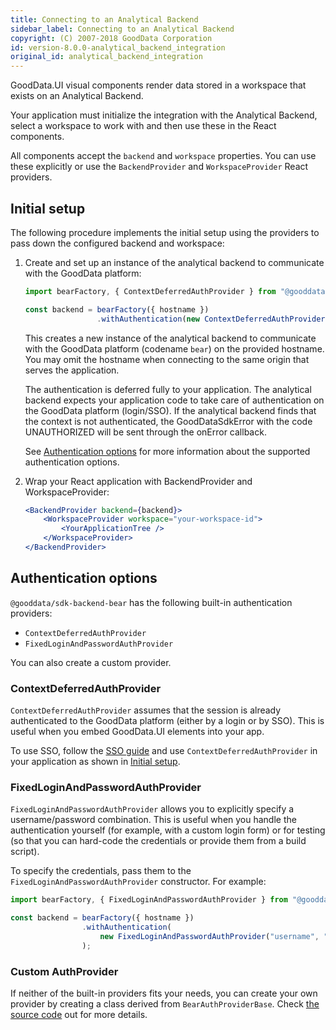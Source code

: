 ```yaml
---
title: Connecting to an Analytical Backend
sidebar_label: Connecting to an Analytical Backend
copyright: (C) 2007-2018 GoodData Corporation
id: version-8.0.0-analytical_backend_integration
original_id: analytical_backend_integration
---
```


GoodData.UI visual components render data stored in a workspace that exists on an Analytical Backend.

Your application must initialize the integration with the Analytical Backend, select a workspace to work with and then
use these in the React components.

All components accept the `backend` and `workspace` properties. You can use these explicitly or use the `BackendProvider` and `WorkspaceProvider` React providers.

## Initial setup

The following procedure implements the initial setup using the providers to pass down the configured backend and workspace:

1.  Create and set up an instance of the analytical backend to communicate with the GoodData platform:

    ```javascript
    import bearFactory, { ContextDeferredAuthProvider } from "@gooddata/sdk-backend-bear";

    const backend = bearFactory({ hostname })
                    .withAuthentication(new ContextDeferredAuthProvider());
    ```

    This creates a new instance of the analytical backend to communicate with the GoodData platform (codename `bear`) on
    the provided hostname. You may omit the hostname when connecting to the same origin that serves the application.

    The authentication is deferred fully to your application. The analytical backend expects your application code to take
    care of authentication on the GoodData platform (login/SSO). If the analytical backend finds that the context is not
    authenticated, the GoodDataSdkError with the code UNAUTHORIZED will be sent through the onError callback.

    See [Authentication options](02_start__connecting_backend.md#authentication-options) for more information about the supported authentication options.

2.  Wrap your React application with BackendProvider and WorkspaceProvider:

    ```jsx
    <BackendProvider backend={backend}>
        <WorkspaceProvider workspace="your-workspace-id">
            <YourApplicationTree />
        </WorkspaceProvider>
    </BackendProvider>
    ```

## Authentication options

`@gooddata/sdk-backend-bear` has the following built-in authentication providers:

* `ContextDeferredAuthProvider`
* `FixedLoginAndPasswordAuthProvider`

You can also create a custom provider.

### ContextDeferredAuthProvider

`ContextDeferredAuthProvider` assumes that the session is already authenticated to the GoodData platform (either by a login or by SSO).
This is useful when you embed GoodData.UI elements into your app.

To use SSO, follow the [SSO guide](30_tips__sso.md) and use `ContextDeferredAuthProvider` in your application as shown in [Initial setup](02_start__connecting_backend.md#initial-setup).

### FixedLoginAndPasswordAuthProvider

`FixedLoginAndPasswordAuthProvider` allows you to explicitly specify a username/password combination.
This is useful when you handle the authentication yourself (for example, with a custom login form)
or for testing (so that you can hard-code the credentials or provide them from a build script).

To specify the credentials, pass them to the `FixedLoginAndPasswordAuthProvider` constructor. For example:

```js
import bearFactory, { FixedLoginAndPasswordAuthProvider } from "@gooddata/sdk-backend-bear";

const backend = bearFactory({ hostname })
                .withAuthentication(
                    new FixedLoginAndPasswordAuthProvider("username", "password")
                );
```

### Custom AuthProvider

If neither of the built-in providers fits your needs, you can create your own provider by creating a class derived from `BearAuthProviderBase`.
Check [the source code](https://github.com/gooddata/gooddata-ui-sdk/blob/master/libs/sdk-backend-bear/src/auth.ts) out for more details.
